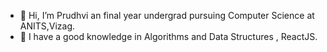 - 👋 Hi, I’m Prudhvi an final year undergrad pursuing Computer Science at ANITS,Vizag.
- 👀 I have a good knowledge in Algorithms and Data Structures , ReactJS.
 
